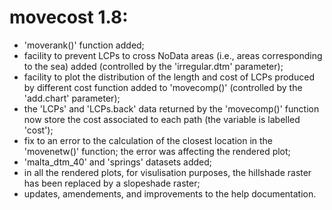 # movecost 1.8:

* 'moverank()' function added;
* facility to prevent LCPs to cross NoData areas (i.e., areas corresponding to the sea) added (controlled by the 'irregular.dtm' parameter);
* facility to plot the distribution of the length and cost of LCPs produced by different cost function added
to  'movecomp()' (controlled by the 'add.chart' parameter);
* the 'LCPs' and 'LCPs.back' data returned by the 'movecomp()' function now store the cost associated to each path (the variable is labelled 'cost');
* fix to an error to the calculation of the closest location in the 'movenetw()' function; the error was affecting the rendered plot;
* 'malta_dtm_40' and 'springs' datasets added;
* in all the rendered plots, for visulisation purposes, the hillshade raster has been replaced by a slopeshade raster;
* updates, amendements, and improvements to the help documentation.
